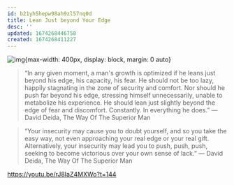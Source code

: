 ```yaml
---
id: b21yh5hepw98ah9zl57nq0d
title: Lean Just beyond Your Edge
desc: ''
updated: 1674268446758
created: 1674268411227
---
```


![img](/assets/images/Screen_Shot_2023-01-20_at_6.33.12_PM.png){max-width: 400px, display: block, margin: 0 auto}

> “In any given moment, a man's growth is optimized if he leans just beyond his edge, his capacity, his fear. He should not be too lazy, happily stagnating in the zone of security and comfort. Nor should he push far beyond his edge, stressing himself unnecessarily, unable to metabolize his experience. He should lean just slightly beyond the edge of fear and discomfort. Constantly. In everything he does.” — David Deida, The Way Of The Superior Man

> “Your insecurity may cause you to doubt yourself, and so you take the easy way, not even approaching your real edge or your real gift. Alternatively, your insecurity may lead you to push, push, push, seeking to become victorious over your own sense of lack.” — David Deida, The Way Of The Superior Man



https://youtu.be/rJ8IaZ4MXWo?t=144	


